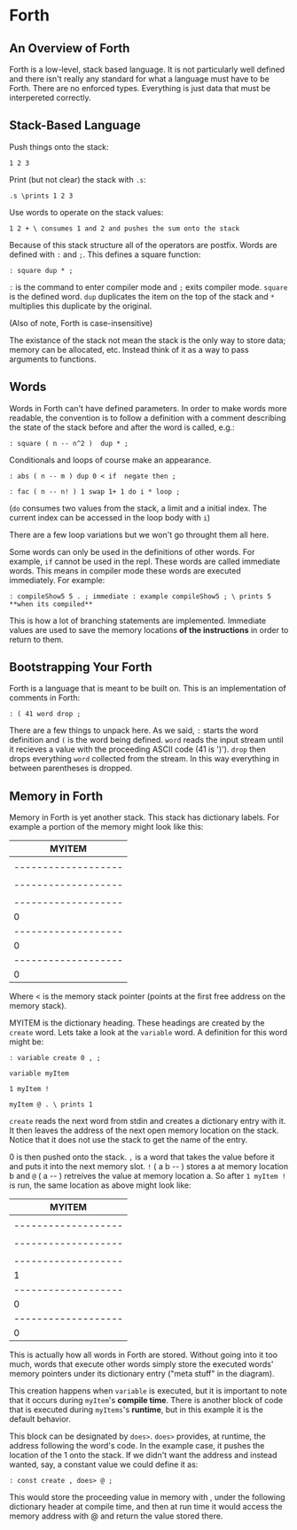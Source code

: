 # Forth

## An Overview of Forth

Forth is a low-level, stack based language. It is not particularly well defined and there isn't really any standard for what a language must have to be Forth. There are no enforced types. Everything is just data that must be interpereted correctly.

## Stack-Based Language

Push things onto the stack:

`1 2 3`

Print (but not clear) the stack with `.s`:

`.s \prints 1 2 3`

Use words to operate on the stack values:

`1 2 + \ consumes 1 and 2 and pushes the sum onto the stack`

Because of this stack structure all of the operators are postfix. Words are defined with `:` and `;`. This defines a square function:

`: square dup * ;`

`:` is the command to enter compiler mode and `;` exits compiler mode. `square` is the defined word. `dup` duplicates the item on the top of the stack and `*` multiplies this duplicate by the original.

(Also of note, Forth is case-insensitive)

The existance of the stack not mean the stack is the only way to store data; memory can be allocated, etc. Instead think of it as a way to pass arguments to functions. 

## Words

Words in Forth can't have defined parameters. In order to make words more readable, the convention is to follow a definition with a comment describing the state of the stack before and after the word is called, e.g.:

`: square ( n -- n^2 ) 
    dup * ;`
    
Conditionals and loops of course make an appearance.

`: abs ( n -- m )
    dup 0 < if 
        negate
    then ;`

`: fac ( n -- n! )
    1 swap 1+ 1 do
        i *
    loop ;`

(`do` consumes two values from the stack, a limit and a initial index. The current index can be accessed in the loop body with `i`)

There are a few loop variations but we won't go throught them all here.

Some words can only be used in the definitions of other words. For example, `if` cannot be used in the repl. These words are called immediate words. This means in compiler mode these words are executed immediately. For example:

`: compileShow5 5 . ; immediate
: example compileShow5 ; \ prints 5 **when its compiled**`

This is how a lot of branching statements are implemented. Immediate values are used to save the memory locations **of the instructions** in order to return to them.

## Bootstrapping Your Forth

Forth is a language that is meant to be built on. This is an implementation of comments in Forth:

`: ( 41 word drop ;`

There are a few things to unpack here. As we said, `:` starts the word definition and `(` is the word being defined. `word` reads the input stream until it recieves a value with the proceeding ASCII code (41 is ')'). `drop` then drops everything `word` collected from the stream. In this way everything in between parentheses is dropped. 

## Memory in Forth

Memory in Forth is yet another stack. This stack has dictionary labels. For example a portion of the memory might look like this:

|      MYITEM       |
|-------------------|
|      <Some>       |
|-------------------|
|      <meta>       |
|-------------------|
|      <stuff>      |
|-------------------|
|         0         |<
|-------------------|
|         0         |
|-------------------|
|         0         |

Where < is the memory stack pointer (points at the first free address on the memory stack).

MYITEM is the dictionary heading. These headings are created by the `create` word. Lets take a look at the `variable` word. A definition for this word might be:

`: variable create 0 , ;`

`variable myItem`

`1 myItem !`

`myItem @ . \ prints 1`

`create` reads the next word from stdin and creates a dictionary entry with it. It then leaves the address of the next open memory location on the stack. Notice that it does not use the stack to get the name of the entry.

0 is then pushed onto the stack. `,` is a word that takes the value before it and puts it into the next memory slot. `!` ( a b -- ) stores a at memory location b and `@` ( a -- ) retreives the value at memory location a. So after `1 myItem !` is run, the same location as above might look like:

|      MYITEM       |
|-------------------|
|      <Some>       |
|-------------------|
|      <meta>       |
|-------------------|
|      <stuff>      |
|-------------------|
|         1         |
|-------------------|
|         0         |<
|-------------------|
|         0         |

This is actually how all words in Forth are stored. Without going into it too much, words that execute other words simply store the executed words' memory pointers under its dictionary entry ("meta stuff" in the diagram).

This creation happens when `variable` is executed, but it is important to note that it occurs during `myItem`'s **compile time**. There is another block of code that is executed during `myItems`'s **runtime**, but in this example it is the default behavior.

This block can be designated by `does>`. `does>` provides, at runtime, the address following the word's code. In the example case, it pushes the location of the 1 onto the stack. If we didn't want the address and instead wanted, say, a constant value we could define it as:

`: const create , does> @ ;`

This would store the proceeding value in memory with , under the following dictionary header at compile time, and then at run time it would access the memory address with @ and return the value stored there.
